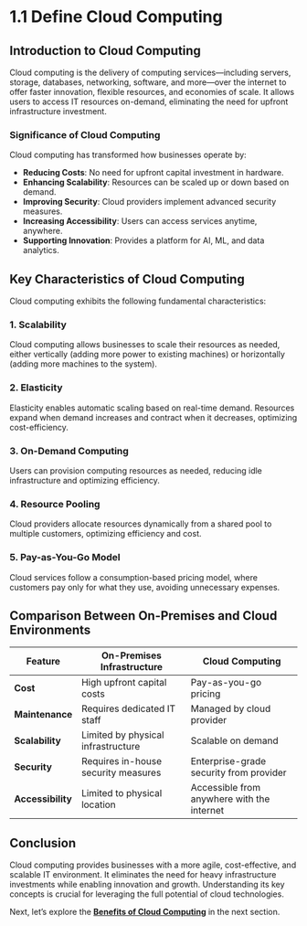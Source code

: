 # 1.1 Define Cloud Computing

## **Introduction to Cloud Computing**
Cloud computing is the delivery of computing services—including servers, storage, databases, networking, software, and more—over the internet to offer faster innovation, flexible resources, and economies of scale. It allows users to access IT resources on-demand, eliminating the need for upfront infrastructure investment.

### **Significance of Cloud Computing**
Cloud computing has transformed how businesses operate by:
- **Reducing Costs**: No need for upfront capital investment in hardware.
- **Enhancing Scalability**: Resources can be scaled up or down based on demand.
- **Improving Security**: Cloud providers implement advanced security measures.
- **Increasing Accessibility**: Users can access services anytime, anywhere.
- **Supporting Innovation**: Provides a platform for AI, ML, and data analytics.

## **Key Characteristics of Cloud Computing**
Cloud computing exhibits the following fundamental characteristics:

### **1. Scalability**
Cloud computing allows businesses to scale their resources as needed, either vertically (adding more power to existing machines) or horizontally (adding more machines to the system).

### **2. Elasticity**
Elasticity enables automatic scaling based on real-time demand. Resources expand when demand increases and contract when it decreases, optimizing cost-efficiency.

### **3. On-Demand Computing**
Users can provision computing resources as needed, reducing idle infrastructure and optimizing efficiency.

### **4. Resource Pooling**
Cloud providers allocate resources dynamically from a shared pool to multiple customers, optimizing efficiency and cost.

### **5. Pay-as-You-Go Model**
Cloud services follow a consumption-based pricing model, where customers pay only for what they use, avoiding unnecessary expenses.

## **Comparison Between On-Premises and Cloud Environments**
| Feature           | On-Premises Infrastructure | Cloud Computing |
|------------------|---------------------------|-----------------|
| **Cost**        | High upfront capital costs | Pay-as-you-go pricing |
| **Maintenance** | Requires dedicated IT staff | Managed by cloud provider |
| **Scalability** | Limited by physical infrastructure | Scalable on demand |
| **Security**    | Requires in-house security measures | Enterprise-grade security from provider |
| **Accessibility** | Limited to physical location | Accessible from anywhere with the internet |

## **Conclusion**
Cloud computing provides businesses with a more agile, cost-effective, and scalable IT environment. It eliminates the need for heavy infrastructure investments while enabling innovation and growth. Understanding its key concepts is crucial for leveraging the full potential of cloud technologies.

Next, let’s explore the **[Benefits of Cloud Computing](https://github.com/solutions-for-realvalue/Cloud-Specialist-Journey/blob/main/AZ-900-Fundamentals/1.2-Benefits-of-Cloud.md)** in the next section.